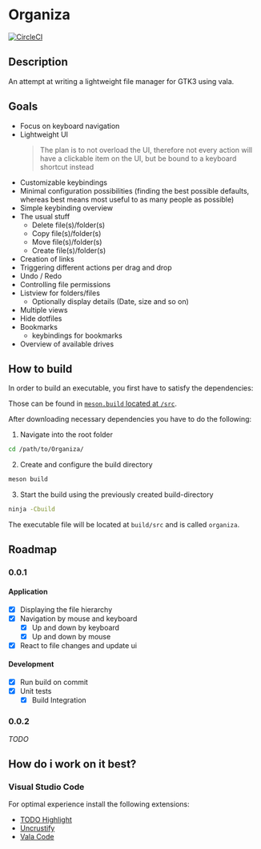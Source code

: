# Organiza
[![CircleCI](https://circleci.com/gh/Bios-Marcel/Organiza/tree/master.svg?style=svg)](https://circleci.com/gh/Bios-Marcel/Organiza/tree/master)

## Description
An attempt at writing a lightweight file manager for GTK3 using vala.

## Goals
* Focus on keyboard navigation
* Lightweight UI
  > The plan is to not overload the UI, therefore not every action will have a clickable item on the UI, but be bound to a keyboard shortcut instead
* Customizable keybindings
* Minimal configuration possibilities (finding the best possible defaults, whereas best means most useful to as many people as possible)
* Simple keybinding overview 
* The usual stuff
  * Delete file(s)/folder(s)
  * Copy file(s)/folder(s)
  * Move file(s)/folder(s)
  * Create file(s)/folder(s)
* Creation of links
* Triggering different actions per drag and drop
* Undo / Redo
* Controlling file permissions
* Listview for folders/files
  * Optionally display details (Date, size and so on)
* Multiple views
* Hide dotfiles
* Bookmarks
  * keybindings for bookmarks
* Overview of available drives

## How to build

In order to build an executable, you first have to satisfy the dependencies:

Those can be found in [`meson.build` located at `/src`](https://github.com/Bios-Marcel/Organiza/blob/b51fd6b72bb6702ac0d53bdc8eac23295f9ba2a5/src/meson.build#L13).

After downloading necessary dependencies you have to do the following:

1. Navigate into the root folder
```bash
cd /path/to/Organiza/
```
2. Create and configure the build directory
```bash
meson build
```
3. Start the build using the previously created build-directory
```bash
ninja -Cbuild
```

The executable file will be located at `build/src` and is called `organiza`.

## Roadmap

### 0.0.1
#### Application
- [x] Displaying the file hierarchy
- [x] Navigation by mouse and keyboard
  - [x] Up and down by keyboard
  - [x] Up and down by mouse
- [x] React to file changes and update ui
#### Development
- [x] Run build on commit
- [x] Unit tests
  - [x] Build Integration

### 0.0.2

*TODO*

## How do i work on it best?
### Visual Studio Code

For optimal experience install the following extensions:

* [TODO Highlight](https://marketplace.visualstudio.com/items?itemName=wayou.vscode-todo-highlight)
* [Uncrustify](https://marketplace.visualstudio.com/items?itemName=LaurentTreguier.uncrustify)
* [Vala Code](https://marketplace.visualstudio.com/items?itemName=thiagoabreu.vala)
